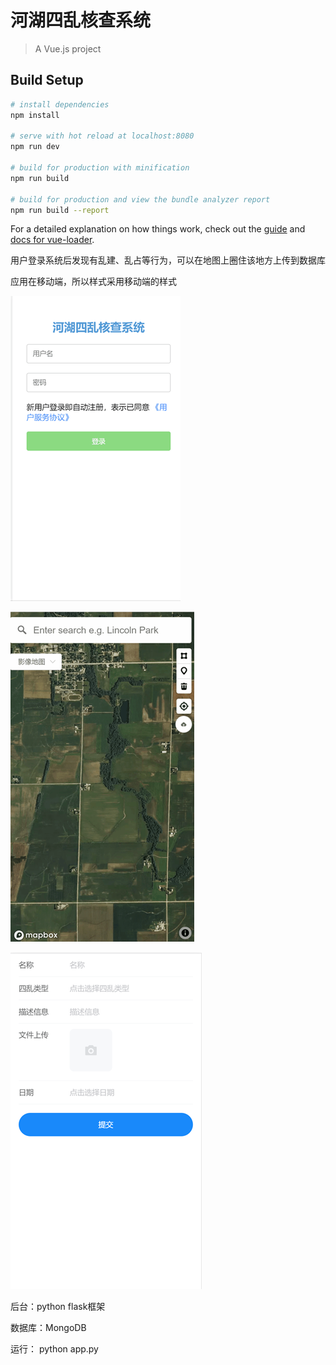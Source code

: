 # 河湖四乱核查系统

> A Vue.js project 

## Build Setup

``` bash
# install dependencies
npm install

# serve with hot reload at localhost:8080
npm run dev

# build for production with minification
npm run build

# build for production and view the bundle analyzer report
npm run build --report
```

For a detailed explanation on how things work, check out the [guide](http://vuejs-templates.github.io/webpack/) and [docs for vue-loader](http://vuejs.github.io/vue-loader).



用户登录系统后发现有乱建、乱占等行为，可以在地图上圈住该地方上传到数据库

应用在移动端，所以样式采用移动端的样式

![1595232586125](assets/1595232586125.png)

![1595232627363](assets/1595232627363.png)

![1595232641936](assets/1595232641936.png)





后台：python flask框架

数据库：MongoDB

运行： python app.py

